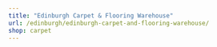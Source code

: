 ```yaml
---
title: "Edinburgh Carpet & Flooring Warehouse"
url: /edinburgh/edinburgh-carpet-and-flooring-warehouse/
shop: carpet
---
```

